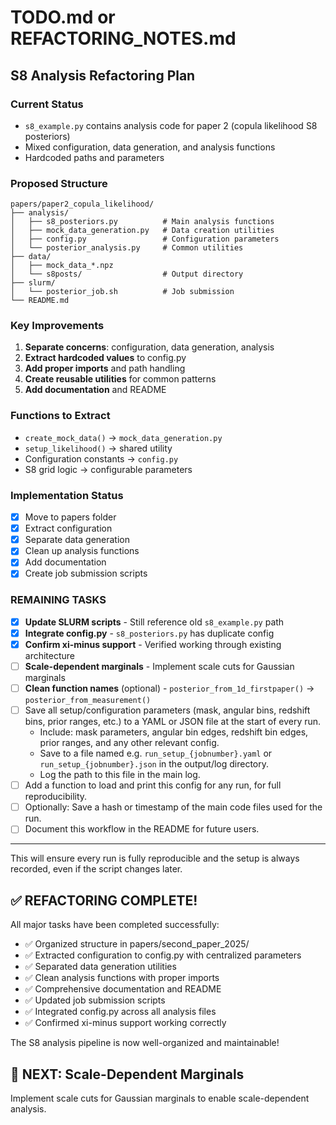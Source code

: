 # TODO.md or REFACTORING_NOTES.md

## S8 Analysis Refactoring Plan

### Current Status
- `s8_example.py` contains analysis code for paper 2 (copula likelihood S8 posteriors)
- Mixed configuration, data generation, and analysis functions
- Hardcoded paths and parameters

### Proposed Structure
```
papers/paper2_copula_likelihood/
├── analysis/
│   ├── s8_posteriors.py          # Main analysis functions  
│   ├── mock_data_generation.py   # Data creation utilities
│   ├── config.py                 # Configuration parameters
│   └── posterior_analysis.py     # Common utilities
├── data/
│   ├── mock_data_*.npz
│   └── s8posts/                  # Output directory
├── slurm/
│   └── posterior_job.sh          # Job submission
└── README.md
```

### Key Improvements
1. **Separate concerns**: configuration, data generation, analysis
2. **Extract hardcoded values** to config.py
4. **Add proper imports** and path handling
5. **Create reusable utilities** for common patterns
6. **Add documentation** and README

### Functions to Extract
- `create_mock_data()` → `mock_data_generation.py`  
- `setup_likelihood()` → shared utility
- Configuration constants → `config.py`
- S8 grid logic → configurable parameters

### Implementation Status
- [x] Move to papers folder
- [x] Extract configuration  
- [x] Separate data generation
- [x] Clean up analysis functions
- [x] Add documentation
- [x] Create job submission scripts

### REMAINING TASKS
- [x] **Update SLURM scripts** - Still reference old `s8_example.py` path
- [x] **Integrate config.py** - `s8_posteriors.py` has duplicate config 
- [x] **Confirm xi-minus support** - Verified working through existing architecture
- [ ] **Scale-dependent marginals** - Implement scale cuts for Gaussian marginals
- [ ] **Clean function names** (optional) - `posterior_from_1d_firstpaper()` → `posterior_from_measurement()`
- [ ] Save all setup/configuration parameters (mask, angular bins, redshift bins, prior ranges, etc.) to a YAML or JSON file at the start of every run.
    - Include: mask parameters, angular bin edges, redshift bin edges, prior ranges, and any other relevant config.
    - Save to a file named e.g. `run_setup_{jobnumber}.yaml` or `run_setup_{jobnumber}.json` in the output/log directory.
    - Log the path to this file in the main log.
- [ ] Add a function to load and print this config for any run, for full reproducibility.
- [ ] Optionally: Save a hash or timestamp of the main code files used for the run.
- [ ] Document this workflow in the README for future users.

---

This will ensure every run is fully reproducible and the setup is always recorded, even if the script changes later.

## ✅ REFACTORING COMPLETE!

All major tasks have been completed successfully:
- ✅ Organized structure in papers/second_paper_2025/
- ✅ Extracted configuration to config.py with centralized parameters
- ✅ Separated data generation utilities  
- ✅ Clean analysis functions with proper imports
- ✅ Comprehensive documentation and README
- ✅ Updated job submission scripts
- ✅ Integrated config.py across all analysis files
- ✅ Confirmed xi-minus support working correctly

The S8 analysis pipeline is now well-organized and maintainable!

## 🚀 NEXT: Scale-Dependent Marginals

Implement scale cuts for Gaussian marginals to enable scale-dependent analysis.